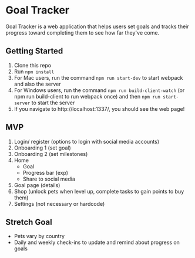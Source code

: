 # Goal Tracker
Goal Tracker is a web application that helps users set goals and tracks their progress toward completing them to see how far they've come. 

## Getting Started
1. Clone this repo
2. Run `npm install`
3. For Mac users, run the command `npm run start-dev` to start webpack and also the server
4. For Windows users, run the command `npm run build-client-watch` (or npm run build-client to run webpack once) and then `npm run start-server` to start the server
5. If you navigate to http://localhost:1337/, you should see the web page! 

## MVP 
1. Login/ register (options to login with social media accounts) 
2. Onboarding 1 (set goal) 
3. Onboarding 2 (set milestones) 
4. Home 
   - Goal
   -  Progress bar (exp)
   -  Share to social media 
5. Goal page (details) 
6. Shop (unlock pets when level up, complete tasks to gain points to buy them)
7. Settings (not necessary or hardcode)

## Stretch Goal
- Pets vary by country
- Daily and weekly check-ins to update and remind about progress on goals
